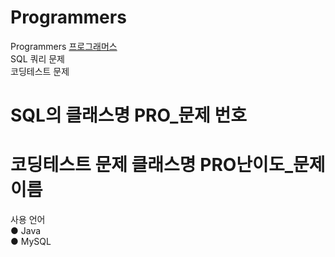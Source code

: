 # Programmers
Programmers
<a href="https://programmers.co.kr" target="_blank">프로그래머스</a><br>SQL 쿼리 문제 <br>코딩테스트 문제<br>
# SQL의 클래스명 PRO_문제 번호
# 코딩테스트 문제 클래스명 PRO난이도_문제 이름

사용 언어<br>
● Java<br>
● MySQL



